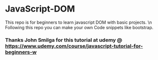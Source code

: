 # JavaScript-DOM
This repo is for beginners to learn javascript DOM with basic projects. \n
Following this repo you can make your own Code snippets like bootstrap.
### Thanks John Smilga for this tutorial at udemy @ https://www.udemy.com/course/javascript-tutorial-for-beginners-w
